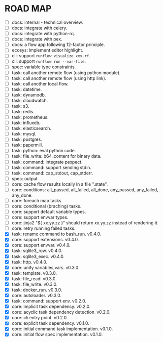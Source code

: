 # ROAD MAP

- [ ] docs: internal - technical overview.
- [ ] docs: integrate with celery.
- [ ] docs: integrate with python-rq.
- [ ] docs: integrate with pex.
- [ ] docs: a flow app following 12-factor principle.
- [ ] ecosys: implement editor highlight.
- [ ] cli: support `runflow visualize xxx.rf`.
- [ ] cli: support `runflow run --var-file`.
- [ ] spec: variable type constraints.
- [ ] task: call another remote flow (using python module).
- [ ] task: call another remote flow (using http link).
- [ ] task: call another local flow.
- [ ] task: datetime.
- [ ] task: dynamodb.
- [ ] task: cloudwatch.
- [ ] task: s3.
- [ ] task: redis.
- [ ] task: prometheus.
- [ ] task: influxdb.
- [ ] task: elasticsearch.
- [ ] task: mysql.
- [ ] task: postgres.
- [ ] task: papermill.
- [ ] task: python: eval python code.
- [ ] task: file_write: b64_content for binary data.
- [ ] task: command: integrate pexpect.
- [ ] task: command: support sending stdin.
- [ ] task: command: cap_stdout, cap_stderr.
- [ ] spec: output
- [ ] core: cache flow results locally in a file ".state".
- [ ] core: conditions: all_passed, all_failed, all_done, any_passed, any_failed, any_done.
- [ ] core: foreach map tasks.
- [ ] core: conditional (braching) tasks.
- [ ] core: support default variable types.
- [ ] core: support envvar types.
- [ ] core: jinja2 "${ xx.yy.zz }" should return xx.yy.zz instead of rendering it.
- [ ] core: retry running failed tasks.
- [x] task: rename command to bash_run. v0.4.0.
- [x] core: support extensions. v0.4.0.
- [x] core: support envvar. v0.4.0.
- [x] task: sqlite3_row. v0.4.0.
- [x] task: sqlite3_exec. v0.4.0.
- [x] task: http. v0.4.0.
- [x] core: unify variables,vars. v0.3.0
- [x] task: template. v0.3.0.
- [x] task: file_read. v0.3.0.
- [x] task: file_write. v0.3.0.
- [x] task: docker_run. v0.3.0.
- [x] core: autoloader. v0.3.0.
- [x] task: command: support env. v0.2.0.
- [x] core: implicit task dependency. v0.2.0.
- [x] core: acyclic task dependency detection. v0.2.0.
- [x] core: cli entry point. v0.2.0.
- [x] core: explicit task dependency. v0.1.0.
- [x] core: initial command task implementation. v0.1.0.
- [x] core: initial flow spec implementation. v0.1.0.
